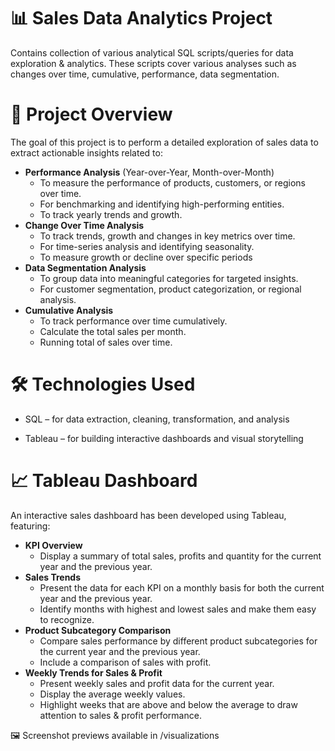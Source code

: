 # 📊 Sales Data Analytics Project

Contains collection of various analytical SQL scripts/queries for data exploration & analytics.
These scripts cover various analyses such as changes over time, cumulative, performance, data segmentation.

# 🧠 Project Overview
The goal of this project is to perform a detailed exploration of sales data to extract actionable insights related to:
- **Performance Analysis** (Year-over-Year, Month-over-Month)
    - To measure the performance of products, customers, or regions over time.
    - For benchmarking and identifying high-performing entities.
    - To track yearly trends and growth.
 - **Change Over Time Analysis**
 	- To track trends, growth and changes in key metrics over time.
	- For time-series analysis and identifying seasonality.
	- To measure growth or decline over specific periods
- **Data Segmentation Analysis**
    - To group data into meaningful categories for targeted insights.
    - For customer segmentation, product categorization, or regional analysis.
 - **Cumulative Analysis**
	- To track performance over time cumulatively.
	- Calculate the total sales per month.
	- Running total of sales over time.
   
# 🛠️ Technologies Used
- SQL – for data extraction, cleaning, transformation, and analysis

- Tableau – for building interactive dashboards and visual storytelling

# 📈 Tableau Dashboard
An interactive sales dashboard has been developed using Tableau, featuring:

- **KPI Overview**
	- Display a summary of total sales, profits and quantity for the current year and the previous year.
- **Sales Trends**
	- Present the data for each KPI on a monthly basis for both the current year and the previous year.
	- Identify months with highest and lowest sales and make them easy to recognize.
- **Product Subcategory Comparison**
	- Compare sales performance by different product subcategories for the current year and the previous year.
	- Include a comparison of sales with profit.
- **Weekly Trends for Sales & Profit**
	- Present weekly sales and profit data for the current year.
	- Display the average weekly values.
	- Highlight weeks that are above and below the average to draw attention to sales & profit performance.

🖼️ Screenshot previews available in /visualizations
